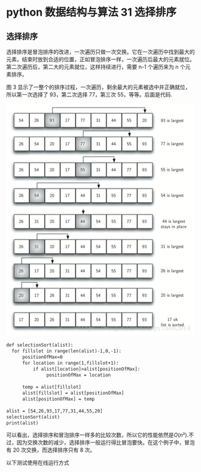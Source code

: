 # python 数据结构与算法 31 选择排序

## 选择排序

选择排序是冒泡排序的改进，一次遍历只做一次交换。它在一次遍历中找到最大的元素，结束时放到合适的位置，正如冒泡排序一样，一次遍历后最大的元素就位。第二次遍历后，第二大的元素就位，这样持续进行，需要 n-1 个遍历来为 n 个元素排序。

图 3 显示了一整个的排序过程，一次遍历，剩余最大的元素被选中并正确就位，所以第一次选择了 93，第二次选择 77，第三次 55，等等。后面是代码.

![](img/13e4b20a32b1ed04f079b99b50309b69.jpg)

```
def selectionSort(alist):
  for fillslot in range(len(alist)-1,0,-1):
      positionOfMax=0
      for location in range(1,fillslot+1):
          if alist[location]>alist[positionOfMax]:
               positionOfMax = location

      temp = alist[fillslot]
      alist[fillslot] = alist[positionOfMax]
      alist[positionOfMax] = temp

alist = [54,26,93,17,77,31,44,55,20]
selectionSort(alist)
print(alist)
```

可以看出，选择排序和冒泡排序一样多的比较次数，所以它的性能依然是*O*(*n*²).不过，因为交换次数的减少，选择排序一般运行得比冒泡要快。在这个例子中，冒泡有 20 次交换，而选择排序只有 8 次。

以下测试使用在线运行方式